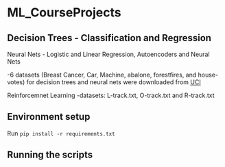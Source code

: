 # ML_CourseProjects



## Decision Trees - Classification and Regression

Neural Nets - Logistic and Linear Regression, Autoencoders and Neural Nets

-6 datasets (Breast Cancer, Car, Machine, abalone, forestfires, and house-votes) for decision trees and neural nets were downloaded from [UCI]( https://archive.ics.uci.edu/ml/datasets.php)

Reinforcemnet Learning
-datasets: L-track.txt, O-track.txt and R-track.txt

## Environment setup

Run `pip install -r requirements.txt`

## Running the scripts
